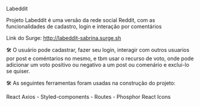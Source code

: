 Labeddit

Projeto Labeddit é uma versão da rede social Reddit, com as funcionalidades de cadastro, login e interação por comentários

Link do Surge: http://labeddit-sabrina.surge.sh

🛠 O usuário pode cadastrar, fazer seu login, interagir com outros usuarios por post e coméntarios no mesmo, e tbm usar o recurso de voto, onde pode adicionar um voto positivo ou negativo a um post ou comenário e exclui-lo se quiser.

🛠  As seguintes ferramentas foram usadas na construção do projeto:

React Axios - Styled-components - Routes - Phosphor React Icons

